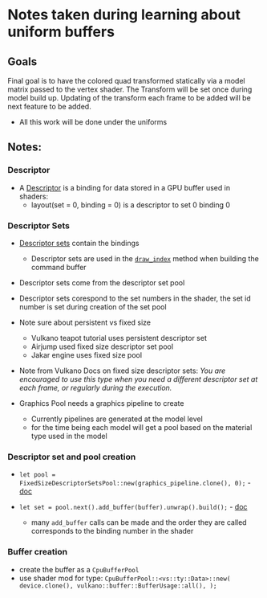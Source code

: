 # Notes taken during learning about uniform buffers

## Goals
Final goal is to have the colored quad transformed statically via a model matrix passed to the vertex shader. The Transform will be set once during model build up. Updating of the transform each frame to be added will be next feature to be added.

* All this work will be done under the uniforms

## Notes:
### Descriptor
* A [Descriptor][1] is a binding for data stored in a GPU buffer used in shaders:
    * layout(set = 0, binding = 0) is a descriptor to set 0 binding 0

### Descriptor Sets
* [Descriptor sets][2] contain the bindings
    * Descriptor sets are used in the [`draw_index`][3] method when building the command buffer
* Descriptor sets come from the descriptor set pool
* Descriptor sets corespond to the set numbers in the shader, the set id number is set during creation of the set pool
* Note sure about persistent vs fixed size
    * Vulkano teapot tutorial uses persistent descriptor set
    * Airjump used fixed size descriptor set pool 
    * Jakar engine uses fixed size pool

* Note from Vulkano Docs on fixed size descriptor sets: _You are encouraged to use this type when you need a different descriptor set at each frame, or regularly during the execution._
* Graphics Pool needs a graphics pipeline to create
    * Currently pipelines are generated at the model level
    * for the time being each model will get a pool based on the material type used in the model


### Descriptor set and pool creation
* `let pool = FixedSizeDescriptorSetsPool::new(graphics_pipeline.clone(), 0);` - [doc][4]

* `let set = pool.next().add_buffer(buffer).unwrap().build();` - [doc][5]
    * many `add_buffer` calls can be made and the order they are called corresponds to the binding number in the shader

### Buffer creation
* create the buffer as a `CpuBufferPool`
* use shader mod for type: `CpuBufferPool::<vs::ty::Data>::new(
        device.clone(),
        vulkano::buffer::BufferUsage::all(),
    );`

[1]: https://docs.rs/vulkano/0.10.0/vulkano/descriptor/index.html
[2]: https://docs.rs/vulkano/0.10.0/vulkano/descriptor/descriptor_set/index.html
[3]: https://docs.rs/vulkano/0.10.0/vulkano/command_buffer/struct.AutoCommandBufferBuilder.html#method.draw_indexed
[4]: https://docs.rs/vulkano/0.10.0/vulkano/descriptor/descriptor_set/struct.FixedSizeDescriptorSetsPool.html#method.new
[5]: https://docs.rs/vulkano/0.10.0/vulkano/descriptor/descriptor_set/struct.FixedSizeDescriptorSetBuilder.html